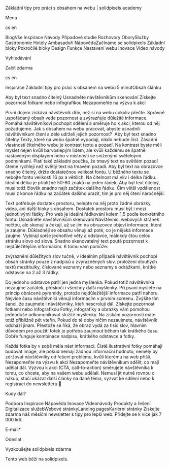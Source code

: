 <p>Základní tipy pro práci s obsahem na webu | solidpixels academy</p>
<p>Menu</p>
<p>cs en</p>
<p>BlogVše Inspirace Návody Případové studie Rozhovory OborySlužby Gastronomie Hotely Ambasadoři NápovědaZačínáme se solidpixels Základní bloky Pokročilé bloky Design Funkce Nastavení webu Inovace Video návody</p>
<p>Vyhledávání</p>
<p>Začít zdarma</p>
<p>cs en</p>
<p>Inspirace
Základní tipy pro práci s obsahem na webu
5 minutObsah článku</p>
<p>Aby byl text snadno čitelný
Usnadněte návštěvníkům skenování
Získejte pozornost fotkami nebo infografikou
Nezapomeňte na výzvu k akci</p>
<p>První dojem získává návštěvník dřív, než si na webu cokoliv přečte. Správně uspořádaný obsah vede pozornost a zvýrazňuje důležité informace. Pomáhá návštěvníkovi pochopit sdělení a směruje ho k akci, kterou od něj požadujeme.
Jak s obsahem na webu pracovat, abyste usnadnili návštěvníkum čtení a déle udrželi jejich pozornost? 
Aby byl text snadno čitelný
Texty, které na webu špatně vypadají, nikdo nebude číst. Zásadní vlastností čitelného webu je kontrast textu a pozadí. Na kontrast byste měli myslet nejen kvůli barvoslepým lidem, ale kvůli každému se špatně nastaveným displayem nebo v místnosti se sníženými světelnými podmínkami.
Platí také základní poučka, že tmavý text na světlém pozadí čteme rychleji než světlý text na tmavém pozadí.
Aby byl text na obrazovce snadno čitelný, držte dostatečnou velikost fontu. U běžného textu se nebojte fontu velikosti 16 px a větších.
Na čitelnost má vliv i délka řádku. Ideální délka je přibližně 50-80 znaků na jeden řádek. Aby byl text čitelný, musí totiž člověk snadno najít začátek dalšího řádku. Čím větší vzdálenost musí z konce řádku na začátek dalšího urazit, tím je pro něj čtení náročnější.</p>
<p>Text potřebuje dostatek prostoru, nelepte na něj proto žádné obrázky, videa, ani další bloky s obsahem. Dostatek prostoru musí být i mezi jednotlivými řádky. Pro web je ideální řádkování kolem 1,5 podle konkrétního fontu.
Usnadněte návštěvníkům skenování
Návštěvníci webových stránek nečtou, ale skenují a čekají, až se jim na obrazovce objeví informace, která je zaujme. Důkladněji se obsahu věnují až poté, co je nějaká informace zaujme. Vybírají spíše jednotlivé věty a odstavce, málokdy čtou celou stránku slovo od slova.
Snadno skenovatelný text poutá pozornost k nejdůležitějším informacím. K tomu vám pomůže:</p>
<p>zvýraznění důležitých slov tučně, v ideálním případě návštěvník pochopí obsah stránky pouze z nadpisů a zvýrazněných slov.
proložení dlouhých textů mezititulky,
číslované seznamy nebo seznamy s odrážkami,
krátké odstavce na 2 až 3 řádky.</p>
<p>Do jednoho odstavce patří jen jedna myšlenka. Pokud totiž návštěvníka nezaujme začátek, přeskočí i všechny další myšlenky.
Při psaní myslete na princip obrácené pyramidy, protože nejdůležitější informace patří nahoru. Nejvíce času návštěvníci věnují informacím v prvním screenu. Zvýšíte tím šanci, že zaujmete i návštěvníky, kteří nescrolují dál.
Získejte pozornost fotkami nebo infografikou
Fotky, infografiky a obrázky vám pomohou jednoduše odkomunikovat složité myšlenky. Na získání pozornosti máte totiž přibližně pět vteřin. Pokud do té doby ničím nezaujmete, návštěvník odchází jinam.
Přestože se říká, že obraz vydá za tisíc slov, hlavním důvodem pro použití fotek je potřeba zaujmout během tak krátkého času. Dobře funguje kombinace nadpisu, krátkého odstavce a fotky.</p>
<p>Každá fotka by v sobě měla nést informaci. Čistě ilustrativní fotky pomáhají budovat image, ale pokud nemají žádnou informační hodnotu, neměly by zdržovat návštěvníky od řešení problému, kvůli kterému na web přišli.
Nezapomeňte na výzvu k akci
Nezapomeňte návštěvníkum sdělit, co mají udělat dál. Výzvou k akci (CTA, call-to-action) směrujete návštěvníka k tomu, co chcete, aby na vašem webu udělali.
Nemusí jít nutně rovnou o nákup, stačí ukázat další články na dané téma, vyzvat ke sdílení nebo k registraci do newsletteru.</p>
<p>Kudy dál?</p>
<p>Podpora
 Inspirace
Nápověda
Inovace
Videonávody
 Produkty a řešení
 Digitalizace služebWebové stránkyLanding pagesKariérní stránky Získejte zdarma náš měsíční newsletter s tipy pro lepší web. Přidejte se k více jak 7 000 lidí.</p>
<p>E-mail*</p>
<p>Odeslat</p>
<p>Vyzkoušejte solidpixels zdarma</p>
<p>Tento web běží na solidpixels.</p>